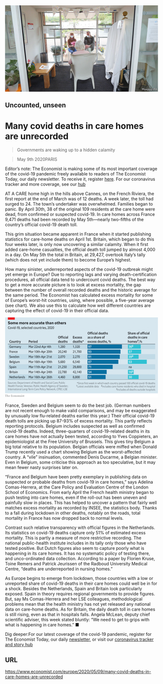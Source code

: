 ![](./images/20200509_EUP004_0.jpg)

## Uncounted, unseen

# Many covid deaths in care homes are unrecorded

> Governments are waking up to a hidden calamity

> May 9th 2020PARIS

Editor’s note: The Economist is making some of its most important coverage of the covid-19 pandemic freely available to readers of The Economist Today, our daily newsletter. To receive it, register [here](https://www.economist.com//newslettersignup). For our coronavirus tracker and more coverage, see our [hub](https://www.economist.com//coronavirus)

AT A CARE home high in the hills above Cannes, on the French Riviera, the first report at the end of March was of 12 deaths. A week later, the toll had surged to 24. The town’s undertaker was overwhelmed. Families began to panic. By April 30th, 38 of the original 109 residents at the care home were dead, from confirmed or suspected covid-19. In care homes across France 9,471 deaths had been recorded by May 5th—nearly two-fifths of the country’s official covid-19 death toll.

This grim situation became apparent in France when it started publishing statistics for care-home deaths on April 1st. Britain, which began to do this four weeks later, is only now uncovering a similar calamity. When it first added care-home casualties, the official death toll jumped by almost 4,000 in a day. On May 5th the total in Britain, at 29,427, overtook Italy’s tally (which does not yet include them) to become Europe’s highest.

How many sinister, underreported aspects of the covid-19 outbreak might yet emerge in Europe? Due to reporting lags and varying death-certification procedures, all official data tend to undercount covid deaths. The best way to get a more accurate picture is to look at excess mortality, the gap between the number of overall recorded deaths and the historic average for the same period. The Economist has calculated excess mortality for some of Europe’s worst-hit countries, using, where possible, a five-year average (see chart). We also use this to calculate how well different countries are capturing the effect of covid-19 in their official data.



![](./images/20200509_EUC504.png)

France, Sweden and Belgium seem to do the best job. (German numbers are not recent enough to make valid comparisons, and may be exaggerated by unusually low flu-related deaths earlier this year.) Their official covid-19 death tolls are picking up 87-93% of excess mortality. This partly reflects reporting protocols. Belgium includes suspected as well as confirmed covid-19 deaths. Indeed, three-quarters of covid-19-related deaths in its care homes have not actually been tested, according to Yves Coppieters, an epidemiologist at the Free University of Brussels. This gives tiny Belgium a big total relative to its population. Belgian officials were miffed when Donald Trump recently used a chart showing Belgium as the worst-affected country. A “vile” insinuation, commented Denis Ducarme, a Belgian minister. Even in Belgium, some criticise this approach as too speculative, but it may mean fewer nasty surprises later on.

“France and Belgium have been pretty exemplary in publishing data on suspected or probable deaths from covid-19 in care homes,” says Adelina Comas-Herrera, at the Care Policy and Evaluation Centre of the London School of Economics. From early April the French health ministry began to push testing into care homes, even if the roll-out has been uneven and painfully slow in places. This has helped to uncover a pattern that fairly well matches excess mortality as recorded by INSEE, the statistics body. Thanks to a fall during lockdown in other deaths, notably on the roads, total mortality in France has now dropped back to normal levels.

Contrast such relative transparency with official figures in the Netherlands. Its statistics on covid-19 deaths capture only 51% of estimated excess mortality. This is partly a measure of more restrictive recording. The national public-health institute includes in its tally only those who have tested positive. But Dutch figures also seem to capture poorly what is happening in its care homes. It has no systematic policy of testing there, and unco-ordinated data collection. According to a paper by Florien Kruse, Toine Remers and Patrick Jeurissen of the Radboud University Medical Centre, “deaths are underreported in nursing homes.”

As Europe begins to emerge from lockdown, those countries with a low or unreported share of covid-19 deaths in their care homes could well be in for a shock. Besides the Netherlands, Spain and Britain look particularly exposed. Spain in theory requires regional governments to provide figures. But, say Ms Comas-Herrera and her LSE colleagues, methodological problems mean that the health ministry has not yet released any national data on care-home deaths. As for Britain, the daily death toll in care homes is still rising, even as that in hospitals falls. Angela McLean, deputy chief scientific adviser, this week stated bluntly: “We need to get to grips with what is happening in care homes.” ■

Dig deeper:For our latest coverage of the covid-19 pandemic, register for The Economist Today, our daily [newsletter](https://www.economist.com//newslettersignup), or visit our [coronavirus tracker and story hub](https://www.economist.com//coronavirus)

## URL

https://www.economist.com/europe/2020/05/09/many-covid-deaths-in-care-homes-are-unrecorded
